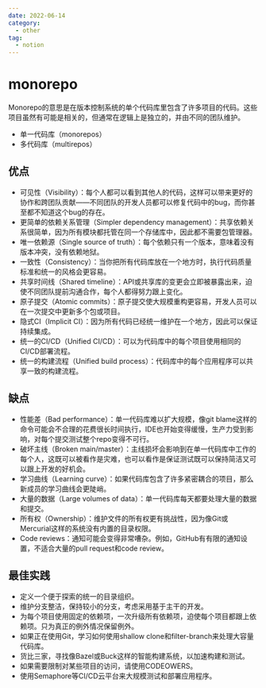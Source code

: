 ```yaml
---
date: 2022-06-14
category:
  - other
tag:
  - notion
---
```


# monorepo

Monorepo的意思是在版本控制系统的单个代码库里包含了许多项目的代码。这些项目虽然有可能是相关的，但通常在逻辑上是独立的，并由不同的团队维护。

* 单一代码库（monorepos）
* 多代码库（multirepos）

## 优点

* 可见性（Visibility）：每个人都可以看到其他人的代码，这样可以带来更好的协作和跨团队贡献——不同团队的开发人员都可以修复代码中的bug，而你甚至都不知道这个bug的存在。
* 更简单的依赖关系管理（Simpler dependency management）：共享依赖关系很简单，因为所有模块都托管在同一个存储库中，因此都不需要包管理器。
* 唯一依赖源（Single source of truth）：每个依赖只有一个版本，意味着没有版本冲突，没有依赖地狱。
* 一致性（Consistency）：当你把所有代码库放在一个地方时，执行代码质量标准和统一的风格会更容易。
* 共享时间线（Shared timeline）：API或共享库的变更会立即被暴露出来，迫使不同团队提前沟通合作，每个人都得努力跟上变化。
* 原子提交（Atomic commits）：原子提交使大规模重构更容易，开发人员可以在一次提交中更新多个包或项目。
* 隐式CI（Implicit CI）：因为所有代码已经统一维护在一个地方，因此可以保证持续集成。
* 统一的CI/CD（Unified CI/CD）：可以为代码库中的每个项目使用相同的CI/CD部署流程。
* 统一的构建流程（Unified build process）：代码库中的每个应用程序可以共享一致的构建流程。

## 缺点

* 性能差（Bad performance）：单一代码库难以扩大规模，像git blame这样的命令可能会不合理的花费很长时间执行，IDE也开始变得缓慢，生产力受到影响，对每个提交测试整个repo变得不可行。
* 破坏主线（Broken main/master）：主线损坏会影响到在单一代码库中工作的每个人，这既可以被看作是灾难，也可以看作是保证测试既可以保持简洁又可以跟上开发的好机会。
* 学习曲线（Learning curve）：如果代码库包含了许多紧密耦合的项目，那么新成员的学习曲线会更陡峭。
* 大量的数据（Large volumes of data）：单一代码库每天都要处理大量的数据和提交。
* 所有权（Ownership）：维护文件的所有权更有挑战性，因为像Git或Mercurial这样的系统没有内置的目录权限。
* Code reviews：通知可能会变得非常嘈杂。例如，GitHub有有限的通知设置，不适合大量的pull request和code review。

## 最佳实践

* 定义一个便于探索的统一的目录组织。
* 维护分支整洁，保持较小的分支，考虑采用基于主干的开发。
* 为每个项目使用固定的依赖项，一次升级所有依赖项，迫使每个项目都跟上依赖项。只为真正的例外情况保留例外。
* 如果正在使用Git，学习如何使用shallow clone和filter-branch来处理大容量代码库。
* 货比三家，寻找像Bazel或Buck这样的智能构建系统，以加速构建和测试。
* 如果需要限制对某些项目的访问，请使用CODEOWERS。
* 使用Semaphore等CI/CD云平台来大规模测试和部署应用程序。

